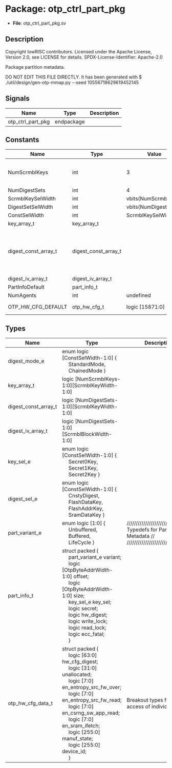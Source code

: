 # Package: otp_ctrl_part_pkg

- **File**: otp_ctrl_part_pkg.sv
## Description

 Copyright lowRISC contributors.
 Licensed under the Apache License, Version 2.0, see LICENSE for details.
 SPDX-License-Identifier: Apache-2.0

 Package partition metadata.

 DO NOT EDIT THIS FILE DIRECTLY.
 It has been generated with
 $ ./util/design/gen-otp-mmap.py --seed 10556718629619452145



## Signals

| Name              | Type       | Description |
| ----------------- | ---------- | ----------- |
| otp_ctrl_part_pkg | endpackage |             |
## Constants

| Name                 | Type                 | Value                | Description                                                                                                                             |
| -------------------- | -------------------- | -------------------- | --------------------------------------------------------------------------------------------------------------------------------------- |
| NumScrmblKeys        | int                  | 3                    | //////////////////////////////////  Scrambling Constants and Types // //////////////////////////////////                                |
| NumDigestSets        | int                  | 4                    |                                                                                                                                         |
| ScrmblKeySelWidth    | int                  | vbits(NumScrmblKeys) |                                                                                                                                         |
| DigestSetSelWidth    | int                  | vbits(NumDigestSets) |                                                                                                                                         |
| ConstSelWidth        | int                  | ScrmblKeySelWidth    |                                                                                                                                         |
| key_array_t          | key_array_t          |                      |                                                                                                                                         |
| digest_const_array_t | digest_const_array_t |                      |  Note: digest set 0 is used for computing the partition digests. Constants at  higher indices are used to compute the scrambling keys.  |
| digest_iv_array_t    | digest_iv_array_t    |                      |                                                                                                                                         |
| PartInfoDefault      | part_info_t          |                      |                                                                                                                                         |
| NumAgents            | int                  | undefined            |                                                                                                                                         |
| OTP_HW_CFG_DEFAULT   | otp_hw_cfg_t         | logic [15871:0]      |  default value for intermodule                                                                                                          |
## Types

| Name                 | Type                                                                                                                                                                                                                                                                                                                                                                                                                                                                                                                                                                                                                                                             | Description                                                                                                  |
| -------------------- | ---------------------------------------------------------------------------------------------------------------------------------------------------------------------------------------------------------------------------------------------------------------------------------------------------------------------------------------------------------------------------------------------------------------------------------------------------------------------------------------------------------------------------------------------------------------------------------------------------------------------------------------------------------------- | ------------------------------------------------------------------------------------------------------------ |
| digest_mode_e        | enum logic [ConstSelWidth-1:0] {<br><span style="padding-left:20px">     StandardMode,<br><span style="padding-left:20px">     ChainedMode   }                                                                                                                                                                                                                                                                                                                                                                                                                                                                                                                   |                                                                                                              |
| key_array_t          | logic [NumScrmblKeys-1:0][ScrmblKeyWidth-1:0]                                                                                                                                                                                                                                                                                                                                                                                                                                                                                                                                                                                                                    |                                                                                                              |
| digest_const_array_t | logic [NumDigestSets-1:0][ScrmblKeyWidth-1:0]                                                                                                                                                                                                                                                                                                                                                                                                                                                                                                                                                                                                                    |                                                                                                              |
| digest_iv_array_t    | logic [NumDigestSets-1:0][ScrmblBlockWidth-1:0]                                                                                                                                                                                                                                                                                                                                                                                                                                                                                                                                                                                                                  |                                                                                                              |
| key_sel_e            | enum logic [ConstSelWidth-1:0] {<br><span style="padding-left:20px">     Secret0Key,<br><span style="padding-left:20px">     Secret1Key,<br><span style="padding-left:20px">     Secret2Key   }                                                                                                                                                                                                                                                                                                                                                                                                                                                                  |                                                                                                              |
| digest_sel_e         | enum logic [ConstSelWidth-1:0] {<br><span style="padding-left:20px">     CnstyDigest,<br><span style="padding-left:20px">     FlashDataKey,<br><span style="padding-left:20px">     FlashAddrKey,<br><span style="padding-left:20px">     SramDataKey   }                                                                                                                                                                                                                                                                                                                                                                                                        |                                                                                                              |
| part_variant_e       | enum logic [1:0] {<br><span style="padding-left:20px">     Unbuffered,<br><span style="padding-left:20px">     Buffered,<br><span style="padding-left:20px">     LifeCycle   }                                                                                                                                                                                                                                                                                                                                                                                                                                                                                   | ///////////////////////////////////  Typedefs for Partition Metadata // ///////////////////////////////////  |
| part_info_t          | struct packed {<br><span style="padding-left:20px">     part_variant_e variant;<br><span style="padding-left:20px">          logic [OtpByteAddrWidth-1:0] offset;<br><span style="padding-left:20px">     logic [OtpByteAddrWidth-1:0] size;<br><span style="padding-left:20px">          key_sel_e key_sel;<br><span style="padding-left:20px">          logic secret;<br><span style="padding-left:20px">          logic hw_digest;<br><span style="padding-left:20px">       logic write_lock;<br><span style="padding-left:20px">      logic read_lock;<br><span style="padding-left:20px">       logic ecc_fatal;<br><span style="padding-left:20px">     } |                                                                                                              |
| otp_hw_cfg_data_t    | struct packed {<br><span style="padding-left:20px">       logic [63:0] hw_cfg_digest;<br><span style="padding-left:20px">       logic [31:0] unallocated;<br><span style="padding-left:20px">       logic [7:0] en_entropy_src_fw_over;<br><span style="padding-left:20px">       logic [7:0] en_entropy_src_fw_read;<br><span style="padding-left:20px">       logic [7:0] en_csrng_sw_app_read;<br><span style="padding-left:20px">       logic [7:0] en_sram_ifetch;<br><span style="padding-left:20px">       logic [255:0] manuf_state;<br><span style="padding-left:20px">       logic [255:0] device_id;<br><span style="padding-left:20px">   }          |  Breakout types for easier access of individual items.                                                       |
